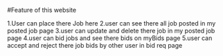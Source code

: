 
#Feature of this website

1.User can place there Job here 
2.user can see there all job posted in my posted job page
3.user can update and delete there job in my posted job page
4.user can bid jobs and see there bids on myBids page
5.user can accept and reject there job bids by other user in bid req page
